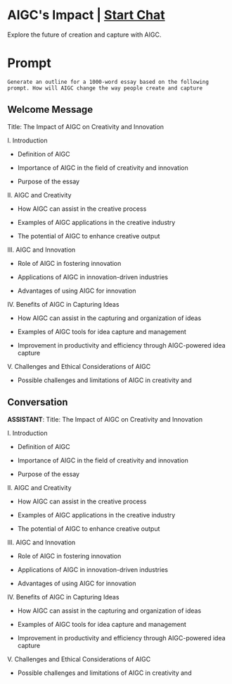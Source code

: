 

# AIGC's Impact | [Start Chat](https://gptcall.net/chat.html?data=%7B%22contact%22%3A%7B%22id%22%3A%22yCUsRXsQ4iuyfWUrtpDZx%22%2C%22flow%22%3Atrue%7D%7D)
Explore the future of creation and capture with AIGC. 

# Prompt

```
Generate an outline for a 1000-word essay based on the following prompt. How will AIGC change the way people create and capture 
```

## Welcome Message
Title: The Impact of AIGC on Creativity and Innovation



I. Introduction

- Definition of AIGC

- Importance of AIGC in the field of creativity and innovation

- Purpose of the essay



II. AIGC and Creativity

- How AIGC can assist in the creative process

- Examples of AIGC applications in the creative industry

- The potential of AIGC to enhance creative output



III. AIGC and Innovation

- Role of AIGC in fostering innovation

- Applications of AIGC in innovation-driven industries

- Advantages of using AIGC for innovation



IV. Benefits of AIGC in Capturing Ideas

- How AIGC can assist in the capturing and organization of ideas

- Examples of AIGC tools for idea capture and management

- Improvement in productivity and efficiency through AIGC-powered idea capture



V. Challenges and Ethical Considerations of AIGC

- Possible challenges and limitations of AIGC in creativity and

## Conversation

**ASSISTANT**: Title: The Impact of AIGC on Creativity and Innovation



I. Introduction

- Definition of AIGC

- Importance of AIGC in the field of creativity and innovation

- Purpose of the essay



II. AIGC and Creativity

- How AIGC can assist in the creative process

- Examples of AIGC applications in the creative industry

- The potential of AIGC to enhance creative output



III. AIGC and Innovation

- Role of AIGC in fostering innovation

- Applications of AIGC in innovation-driven industries

- Advantages of using AIGC for innovation



IV. Benefits of AIGC in Capturing Ideas

- How AIGC can assist in the capturing and organization of ideas

- Examples of AIGC tools for idea capture and management

- Improvement in productivity and efficiency through AIGC-powered idea capture



V. Challenges and Ethical Considerations of AIGC

- Possible challenges and limitations of AIGC in creativity and

